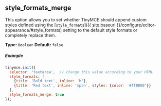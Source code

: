 ## style_formats_merge

This option allows you to set whether TinyMCE should append custom styles defined using the [`style_formats`]({{ site.baseurl }}/configure/editor-appearance/#style_formats) setting to the default style formats or completely replace them.

**Type:** `Boolean`
**Default:** `false`

##### Example

```js
tinymce.init({
  selector: 'textarea',  // change this value according to your HTML
  style_formats: [
    {title: 'Bold text', inline: 'b'},
    {title: 'Red text', inline: 'span', styles: {color: '#ff0000'}}
  ],
  style_formats_merge: true
});
```
